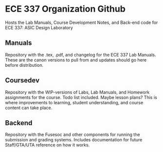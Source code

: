 # ECE 337 Organization Github

Hosts the Lab Manuals, Course Development Notes, and Back-end code for ECE 337: ASIC Design Laboratory

## Manuals

Repository with the .tex, .pdf, and changelog for the ECE 337 Lab Manuals. These are the canon versions to pull from and updates should go here before distribution.

## Coursedev

Repository with the WIP-versions of Labs, Lab Manuals, and Homework assignments for the course. Todo list included. Maybe lesson plans? 
This is where improvements to learning, student understanding, and course content can take place.

## Backend

Repository with the Fusesoc and other components for running the submission and grading systems. Includes documentation for future Staff/GTA/UTA reference on how it works.
